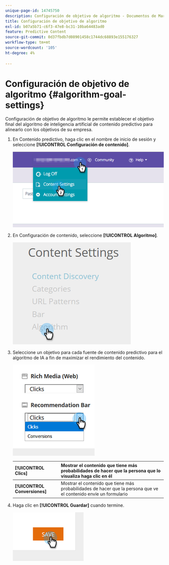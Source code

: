 ```yaml
---
unique-page-id: 14745750
description: Configuración de objetivo de algoritmo - Documentos de Marketo - Documentación del producto
title: Configuración de objetivo de algoritmo
exl-id: b07a5b71-c6f3-47e8-bc31-10ba64483ad0
feature: Predictive Content
source-git-commit: 0d37fbdb7d08901458c1744dc68893e155176327
workflow-type: tm+mt
source-wordcount: '105'
ht-degree: 4%

---
```


# Configuración de objetivo de algoritmo {#algorithm-goal-settings}

Configuración de objetivo de algoritmo le permite establecer el objetivo final del algoritmo de inteligencia artificial de contenido predictivo para alinearlo con los objetivos de su empresa.

1. En Contenido predictivo, haga clic en el nombre de inicio de sesión y seleccione **[!UICONTROL Configuración de contenido]**.

   ![](assets/1.png)

1. En Configuración de contenido, seleccione **[!UICONTROL Algoritmo]**.

   ![](assets/two-1.png)

1. Seleccione un objetivo para cada fuente de contenido predictivo para el algoritmo de IA a fin de maximizar el rendimiento del contenido.

   ![](assets/three-new.png)

   | **[!UICONTROL Clics]** | Mostrar el contenido que tiene más probabilidades de hacer que la persona que lo visualiza haga clic en él |
   |---|---|
   | **[!UICONTROL Conversiones]** | Mostrar el contenido que tiene más probabilidades de hacer que la persona que ve el contenido envíe un formulario |

1. Haga clic en **[!UICONTROL Guardar]** cuando termine.

   ![](assets/four.png)

